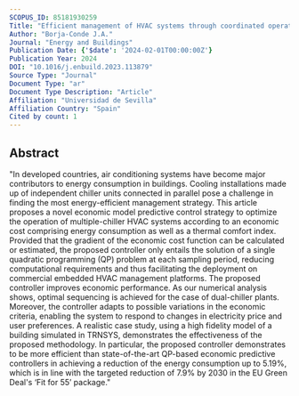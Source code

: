 ```yaml
---
SCOPUS_ID: 85181930259
Title: "Efficient management of HVAC systems through coordinated operation of parallel chiller units: An economic predictive control approach"
Author: "Borja-Conde J.A."
Journal: "Energy and Buildings"
Publication Date: {'$date': '2024-02-01T00:00:00Z'}
Publication Year: 2024
DOI: "10.1016/j.enbuild.2023.113879"
Source Type: "Journal"
Document Type: "ar"
Document Type Description: "Article"
Affiliation: "Universidad de Sevilla"
Affiliation Country: "Spain"
Cited by count: 1
---
```


## Abstract
"In developed countries, air conditioning systems have become major contributors to energy consumption in buildings. Cooling installations made up of independent chiller units connected in parallel pose a challenge in finding the most energy-efficient management strategy. This article proposes a novel economic model predictive control strategy to optimize the operation of multiple-chiller HVAC systems according to an economic cost comprising energy consumption as well as a thermal comfort index. Provided that the gradient of the economic cost function can be calculated or estimated, the proposed controller only entails the solution of a single quadratic programming (QP) problem at each sampling period, reducing computational requirements and thus facilitating the deployment on commercial embedded HVAC management platforms. The proposed controller improves economic performance. As our numerical analysis shows, optimal sequencing is achieved for the case of dual-chiller plants. Moreover, the controller adapts to possible variations in the economic criteria, enabling the system to respond to changes in electricity price and user preferences. A realistic case study, using a high fidelity model of a building simulated in TRNSYS, demonstrates the effectiveness of the proposed methodology. In particular, the proposed controller demonstrates to be more efficient than state-of-the-art QP-based economic predictive controllers in achieving a reduction of the energy consumption up to 5.19%, which is in line with the targeted reduction of 7.9% by 2030 in the EU Green Deal's ‘Fit for 55’ package."
